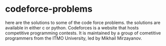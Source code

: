 # codeforce-problems
here are the solutions to some of the code force problems. the solutions are available in either c or python.
Codeforces is a website that hosts competitive programming contests. It is maintained by a group of cometitive programmers from the ITMO University, led by Mikhail Mirzayanov.
